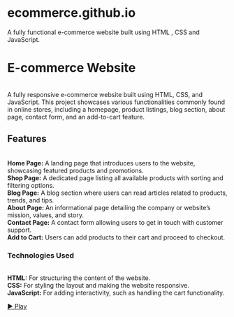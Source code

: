 # ecommerce.github.io
A fully functional e-commerce website built using HTML , CSS and JavaScript.
<h1>E-commerce Website</h1> <br>
A fully responsive e-commerce website built using HTML, CSS, and JavaScript. This project showcases various functionalities commonly found in online stores, including a homepage, product listings, blog section, about page, contact form, and an add-to-cart feature.<br>
<h2>Features</h2> <br>
<strong>Home Page:</strong> A landing page that introduces users to the website, showcasing featured products and promotions.<br>
<strong>Shop Page:</strong> A dedicated page listing all available products with sorting and filtering options.<br>
<strong>Blog Page:</strong> A blog section where users can read articles related to products, trends, and tips.<br>
<strong>About Page: </strong>An informational page detailing the company or website’s mission, values, and story.<br>
<strong>Contact Page:</strong> A contact form allowing users to get in touch with customer support.<br>
<strong>Add to Cart:</strong> Users can add products to their cart and proceed to checkout.<br>
<h3>Technologies Used</h3><br>
<strong>HTML:</strong> For structuring the content of the website.<br>
<strong>CSS:</strong> For styling the layout and making the website responsive.<br>
<strong>JavaScript:</strong> For adding interactivity, such as handling the cart functionality.<br>

[▶ Play]()
